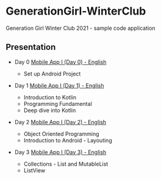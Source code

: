 # GenerationGirl-WinterClub
Generation Girl Winter Club 2021 - sample code application

## Presentation
- Day 0 [Mobile App I (Day 0) - English](https://docs.google.com/presentation/d/11lhBCM5DtHbNW6X-JIe_ruCDkNMM1rGm/edit?usp=sharing&ouid=118275919114138670498&rtpof=true&sd=true)
  - Set up Android Project
    
- Day 1 [Mobile App I (Day 1) - English](https://docs.google.com/presentation/d/1xBVSWmnq06eu2SejhR0bKBCZtXJ9BYZU-Auv_FsffCM/edit?usp=sharing)
  - Introduction to Kotlin
  - Programming Fundamental
  - Deep dive into Kotlin
    
- Day 2 [Mobile App I (Day 2) - English](https://docs.google.com/presentation/d/1tnS6R-DY_vNw69cHzTvqmPtwgeHpiWm7YMr74yZMRtk/edit?usp=sharing)
  - Object Oriented Programming
  - Introduction to Android - Layouting
  
- Day 3 [Mobile App I (Day 3) - English](https://docs.google.com/presentation/d/1Kk-teBxCkJMOBnZsoMUVWdOv505VDim3a-9-jhYkyZU/edit?usp=sharing)
  - Collections - List and MutableList
  - ListView